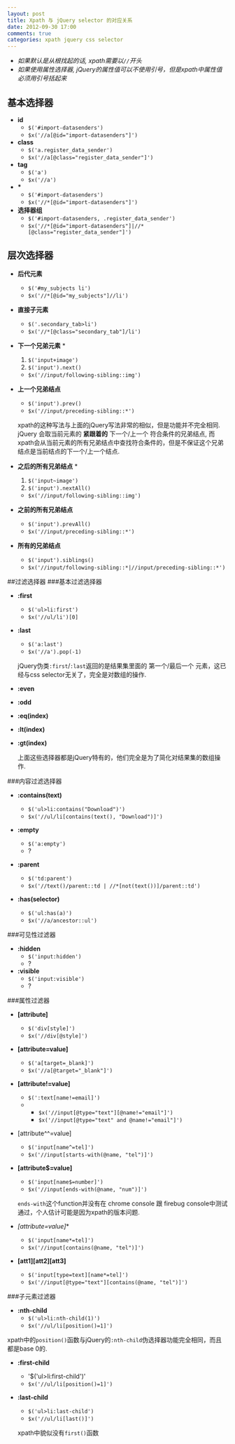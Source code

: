```yaml
---
layout: post
title: Xpath 与 jQuery selector 的对应关系 
date: 2012-09-30 17:00
comments: true
categories: xpath jquery css selector
---
```

* *如果默认是从根找起的话, xpath需要以`//`开头*
* *如果使用属性选择器, jQuery的属性值可以不使用引号，但是xpath中属性值必须用引号括起来*

## 基本选择器
* **id**
    * `$('#import-datasenders')`
    * `$x('//a[@id="import-datasenders"]') `
* **class**
    * `$('a.register_data_sender')`
    * `$x('//a[@class="register_data_sender"]')` 
* **tag**
    * `$('a')`
    * `$x('//a')`
* __*__
    * `$('#import-datasenders')`
    * `$x('//*[@id="import-datasenders"]') `
* **选择器组**
    * `$('#import-datasenders, .register_data_sender')`
    * `$x('//*[@id="import-datasenders"]|//*[@class="register_data_sender"]')`

## 层次选择器
* **后代元素**
  * `$('#my_subjects li')`
  * `$x('//*[@id="my_subjects"]//li')`
* **直接子元素**
  * `$('.secondary_tab>li')`
  * `$x('//*[@class="secondary_tab"]/li')`
* **下一个兄弟元素**
  * 
    1. `$('input+image')` 
    2. `$('input').next()`

  * `$x('//input/following-sibling::img')` 

* **上一个兄弟结点**
  * `$('input').prev()`
  * `$x('//input/preceding-sibling::*')`

  xpath的这种写法与上面的jQuery写法非常的相似，但是功能并不完全相同. jQuery 会取当前元素的 __紧跟着的__ 下一个/上一个 符合条件的兄弟结点, 而xpath会从当前元素的所有兄弟结点中查找符合条件的，但是不保证这个兄弟结点是当前结点的下一个/上一个结点.

* **之后的所有兄弟结点**
  * 
    1. `$('input~image')` 
    2. `$('input').nextAll()` 
  * `$x('//input/following-sibling::img')` 

* **之前的所有兄弟结点**
    * `$('input').prevAll()`
    * `$x('//input/preceding-sibling::*')`
* **所有的兄弟结点**
  * `$('input').siblings()`
  * `$x('//input/following-sibling::*|//input/preceding-sibling::*')`

##过滤选择器
###基本过滤选择器
* **:first**
  * `$('ul>li:first')`
  * `$x('//ul/li')[0]`

* **:last**
  * `$('a:last')`
  * `$x('//a').pop(-1)`

  jQuery伪类`:first`/`:last`返回的是结果集里面的 第一个/最后一个 元素，这已经与css selector无关了，完全是对数组的操作.


* **:even** 

* **:odd**

* **:eq(index)**

* **:lt(index)**

* **:gt(index)**

  上面这些选择器都是jQuery特有的，他们完全是为了简化对结果集的数组操作.



###内容过滤选择器
* **:contains(text)**
  * `$('ul>li:contains("Download")')`
  * `$x('//ul/li[contains(text(), "Download")]')`

* **:empty**
  * `$('a:empty')`
  * ?

* **:parent**
  * `$('td:parent')`
  * `$x('//text()/parent::td | //*[not(text())]/parent::td')`

  
* **:has(selector)**
  * `$('ul:has(a)')`
  * `$x('//a/ancestor::ul')`

###可见性过滤器
* **:hidden**
  * `$('input:hidden')`
  * ?
* **:visible**
  * `$('input:visible')`
  * ?

###属性过滤器
* **[attribute]**
  * `$('div[style]')`
  * `$x('//div[@style]')`

* **[attribute=value]**
  * `$('a[target=_blank]')`
  * `$x('//a[@target="_blank"]')`

* **[attribute!=value]**
  * `$(':text[name!=email]')`
  *  
      * `$x('//input[@type="text"][@name!="email"]')`
      * `$x('//input[@type="text" and @name!="email"]')`

* [attribute^^=value]
  * `$('input[name^=tel]')`
  * `$x('//input[starts-with(@name, "tel")]')`

* **[attribute$=value]**
  * `$('input[name$=number]')`
  * `$x('//input[ends-with(@name, "num")]')`

  `ends-with`这个function并没有在 chrome console 跟 firebug console中测试通过，个人估计可能是因为xpath的版本问题.
  
* **[attribute*=value]**
  * `$('input[name*=tel]')`
  * `$x('//input[contains(@name, "tel")]')`

* **[att1][att2][att3]**
  * `$('input[type=text][name*=tel]')`
  * `$x('//input[@type="text"][contains(@name, "tel")]')`

###子元素过滤器

* **:nth-child**
    * `$('ul>li:nth-child(1)')`
    * `$x('//ul/li[position()=1]')`

 xpath中的`position()`函数与jQuery的`:nth-child`伪选择器功能完全相同，而且都是base 0的.

* **:first-child**
  * '$('ul>li:first-child')'
  * `$x('//ul/li[position()=1]')`

* **:last-child**
  * `$('ul>li:last-child')`
  * `$x('//ul/li[last()]')`

  xpath中貌似没有`first()`函数

